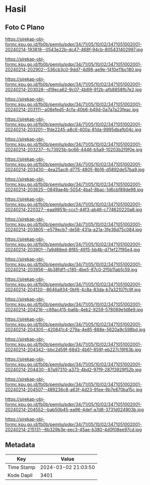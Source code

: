 # Hasil

## Foto C Plano

https://sirekap-obj-formc.kpu.go.id/fb0b/pemilu/pdpr/34/71/05/10/02/3471051002001-20240214-193818--0543e22b-dc47-468f-94cb-805431402997.jpg

https://sirekap-obj-formc.kpu.go.id/fb0b/pemilu/pdpr/34/71/05/10/02/3471051002001-20240214-202902--536cb3c0-9dd7-4d98-ae9e-1410e11bc180.jpg

https://sirekap-obj-formc.kpu.go.id/fb0b/pemilu/pdpr/34/71/05/10/02/3471051002001-20240214-203028--d19eca62-9c07-4b69-912b-afb8858fb7e2.jpg

https://sirekap-obj-formc.kpu.go.id/fb0b/pemilu/pdpr/34/71/05/10/02/3471051002001-20240214-203111--a08efed5-4cfa-40b6-b49d-0a7a7a23feac.jpg

https://sirekap-obj-formc.kpu.go.id/fb0b/pemilu/pdpr/34/71/05/10/02/3471051002001-20240214-203201--1fde2245-a8c6-400a-81da-9995dbafb04c.jpg

https://sirekap-obj-formc.kpu.go.id/fb0b/pemilu/pdpr/34/71/05/10/02/3471051002001-20240214-203237--fc73925b-bc66-4446-b5a9-10203b2f9f0e.jpg

https://sirekap-obj-formc.kpu.go.id/fb0b/pemilu/pdpr/34/71/05/10/02/3471051002001-20240214-203430--4ea25ac8-d775-4805-8b16-d5892de57ba9.jpg

https://sirekap-obj-formc.kpu.go.id/fb0b/pemilu/pdpr/34/71/05/10/02/3471051002001-20240214-203625--0849ae4b-5054-4ba1-8bac-1d6cbf89de98.jpg

https://sirekap-obj-formc.kpu.go.id/fb0b/pemilu/pdpr/34/71/05/10/02/3471051002001-20240214-220327--eaa9851b-ccc1-44f3-ab46-c774620220a8.jpg

https://sirekap-obj-formc.kpu.go.id/fb0b/pemilu/pdpr/34/71/05/10/02/3471051002001-20240214-203805--e579ecb7-de58-431a-a21a-3fe36d75c084.jpg

https://sirekap-obj-formc.kpu.go.id/fb0b/pemilu/pdpr/34/71/05/10/02/3471051002001-20240214-203901--7a9d88ed-8f85-4915-bb4b-d71ef27f95e4.jpg

https://sirekap-obj-formc.kpu.go.id/fb0b/pemilu/pdpr/34/71/05/10/02/3471051002001-20240214-203956--4b38fdf1-c185-4be5-87c0-2f5b11ab1c59.jpg

https://sirekap-obj-formc.kpu.go.id/fb0b/pemilu/pdpr/34/71/05/10/02/3471051002001-20240214-204120--8646a934-0bf6-4c8a-83da-b7a32107fc9f.jpg

https://sirekap-obj-formc.kpu.go.id/fb0b/pemilu/pdpr/34/71/05/10/02/3471051002001-20240214-204216--c89ac415-ba6b-4eb2-9259-578089e1d8e9.jpg

https://sirekap-obj-formc.kpu.go.id/fb0b/pemilu/pdpr/34/71/05/10/02/3471051002001-20240214-204305--420841c4-279a-4e85-888e-5620a9c598bd.jpg

https://sirekap-obj-formc.kpu.go.id/fb0b/pemilu/pdpr/34/71/05/10/02/3471051002001-20240214-204342--bbc2d59f-68d3-4b61-859f-eb227c19f63b.jpg

https://sirekap-obj-formc.kpu.go.id/fb0b/pemilu/pdpr/34/71/05/10/02/3471051002001-20240214-204430--87a97310-a373-4bd2-97f9-287f3929f52b.jpg

https://sirekap-obj-formc.kpu.go.id/fb0b/pemilu/pdpr/34/71/05/10/02/3471051002001-20240214-204507--489236c8-a63f-4d23-91ee-9b7e870ba15c.jpg

https://sirekap-obj-formc.kpu.go.id/fb0b/pemilu/pdpr/34/71/05/10/02/3471051002001-20240214-204552--bab50b45-ea96-4def-a7d8-3731d024903b.jpg

https://sirekap-obj-formc.kpu.go.id/fb0b/pemilu/pdpr/34/71/05/10/02/3471051002001-20240214-215131--6b329b3e-eec3-45ae-b380-4d0f08ee97cd.jpg


## Metadata

| Key        | Value               |
| ---------- | ------------------- |
| Time Stamp | 2024-03-02 21:03:50 |
| Kode Dapil | 3401                |



